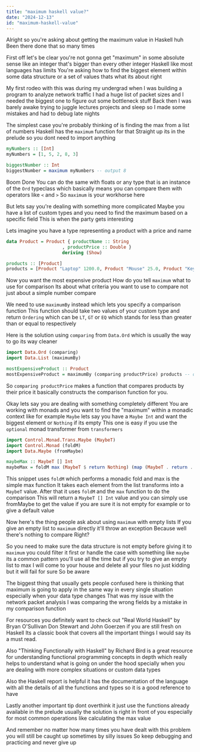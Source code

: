```yaml
---
title: "maximum haskell value?"
date: "2024-12-13"
id: "maximum-haskell-value"
---
```


Alright so you're asking about getting the maximum value in Haskell huh Been there done that so many times

First off let's be clear you're not gonna get "maximum" in some absolute sense like an integer that's bigger than every other integer Haskell like most languages has limits You're asking how to find the biggest element within some data structure or a set of values thats what its about right

My first rodeo with this was during my undergrad when I was building a program to analyze network traffic I had a huge list of packet sizes and I needed the biggest one to figure out some bottleneck stuff Back then I was barely awake trying to juggle lectures projects and sleep so I made some mistakes and had to debug late nights

The simplest case you're probably thinking of is finding the max from a list of numbers Haskell has the `maximum` function for that Straight up its in the prelude so you dont need to import anything

```haskell
myNumbers :: [Int]
myNumbers = [1, 5, 2, 8, 3]

biggestNumber :: Int
biggestNumber = maximum myNumbers -- output 8
```

Boom Done You can do the same with floats or any type that is an instance of the `Ord` typeclass which basically means you can compare them with operators like `<` and `>` So `maximum` is your workhorse here

But lets say you're dealing with something more complicated Maybe you have a list of custom types and you need to find the maximum based on a specific field This is when the party gets interesting

Lets imagine you have a type representing a product with a price and name

```haskell
data Product = Product { productName :: String
                     , productPrice :: Double }
                     deriving (Show)

products :: [Product]
products = [Product "Laptop" 1200.0, Product "Mouse" 25.0, Product "Keyboard" 75.0, Product "Monitor" 300.0]

```

Now you want the most expensive product How do you tell `maximum` what to use for comparison Its about what criteria you want to use to compare not just about a simple number compare

We need to use `maximumBy` instead which lets you specify a comparison function This function should take two values of your custom type and return `Ordering` which can be `LT`, `GT` or `EQ` which stands for less than greater than or equal to respectively

Here is the solution using `comparing` from `Data.Ord` which is usually the way to go its way cleaner

```haskell
import Data.Ord (comparing)
import Data.List (maximumBy)

mostExpensiveProduct :: Product
mostExpensiveProduct = maximumBy (comparing productPrice) products -- output Product {productName = "Laptop", productPrice = 1200.0}
```

So `comparing productPrice` makes a function that compares products by their price it basically constructs the comparison function for you.

Okay lets say you are dealing with something completely different You are working with monads and you want to find the "maximum" within a monadic context like for example `Maybe` lets say you have a `Maybe Int` and want the biggest element or `Nothing` if its empty This one is easy if you use the `optional` monad transformer from `transformers`

```haskell
import Control.Monad.Trans.Maybe (MaybeT)
import Control.Monad (foldM)
import Data.Maybe (fromMaybe)

maybeMax :: MaybeT [] Int
maybeMax = foldM max (MaybeT $ return Nothing) (map (MaybeT . return . Just) [1,5,2,8,3])
```

This snippet uses `foldM` which performs a monadic fold and max is the simple max function It takes each element from the list transforms into a `MaybeT` value. After that it uses `foldM` and the `max` function to do the comparison This will return a `MaybeT [] Int` value and you can simply use fromMaybe to get the value if you are sure it is not empty for example or to give a default value

Now here's the thing people ask about using `maximum` with empty lists If you give an empty list to `maximum` directly it'll throw an exception Because well there's nothing to compare Right?

So you need to make sure the data structure is not empty before giving it to `maximum` you could filter it first or handle the case with something like `maybe` its a common pattern you'll use all the time but if you try to give an empty list to max I will come to your house and delete all your files no just kidding but it will fail for sure So be aware

The biggest thing that usually gets people confused here is thinking that maximum is going to apply in the same way in every single situation especially when your data type changes That was my issue with the network packet analysis I was comparing the wrong fields by a mistake in my comparison function

For resources you definitely want to check out "Real World Haskell" by Bryan O'Sullivan Don Stewart and John Goerzen if you are still fresh on Haskell Its a classic book that covers all the important things I would say its a must read.

Also "Thinking Functionally with Haskell" by Richard Bird is a great resource for understanding functional programming concepts in depth which really helps to understand what is going on under the hood specially when you are dealing with more complex situations or custom data types

Also the Haskell report is helpful it has the documentation of the language with all the details of all the functions and types so it is a good reference to have

Lastly another important tip dont overthink it just use the functions already available in the prelude usually the solution is right in front of you especially for most common operations like calculating the max value

And remember no matter how many times you have dealt with this problem you will still be caught up sometimes by silly issues So keep debugging and practicing and never give up
